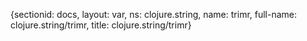 {sectionid: docs, layout: var, ns: clojure.string, name: trimr, full-name: clojure.string/trimr,
  title: clojure.string/trimr}

